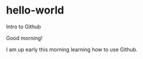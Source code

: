 # hello-world
Intro to Github

Good morning!

I am up early this morning learning how to use Github.
